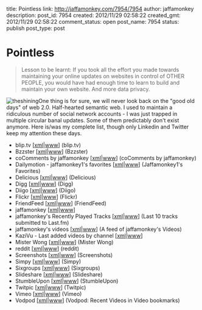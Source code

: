 title: Pointless
link: http://jaffamonkey.com/7954/7954
author: jaffamonkey
description: 
post_id: 7954
created: 2012/11/29 02:58:22
created_gmt: 2012/11/29 02:58:22
comment_status: open
post_name: 7954
status: publish
post_type: post

# Pointless

> Lesson to be learnt: If you took all the effort you made towards maintaining your online updates on websites in control of OTHER PEOPLE, you would have had enough time to learn to build and maintain your own website. And more data privacy.

![theshining](/wp-content/uploads/2012/10/theshining1.jpg)One thing is for sure, we will never look back on the "good old days" of web 2.0. Half-hearted semantic web. I used to maintain a ridiculous number of social network accounts - I was just trapped in multiple circular banal updates. Some of them predictably don't exist anymore. Here is/was my complete list, though only Linkedin and Twitter keep my attention these days. 

  * blip.tv [[xml](http://www.blip.tv/bookmarks/rss/169105)|[www](http://blip.tv)] (blip.tv)
  * Bzzster [[xml](http://bzzster.com/rss/jaffamonkey)|[www](http://bzzster.com/rss/jaffamonkey)] (Bzzster)
  * coComments by jaffamonkey [[xml](http://www.cocomment.com/myWebRss/jaffamonkey/c576d093142e91ba68fa.rss)|[www](http://www.cocomment.com/comments/jaffamonkey)] (coComments by jaffamonkey)
  * Dailymotion - jaffamonkey1's favorites [[xml](http://www.dailymotion.com/rss/bookmark/jaffamonkey1/1)|[www](http://www.dailymotion.com/bookmark/jaffamonkey1/1)] (Jaffamonkey1's Favorites)
  * Delicious [[xml](http://feeds.delicious.com/v2/rss/jaffamonkey?count=15)|[www](http://delicious.com/jaffamonkey)] (Delicious)
  * Digg [[xml](http://digg.com/users/jaffamonkey/history/submissions.rss)|[www](http://digg.com/users/jaffamonkey/history/submissions)] (Digg)
  * Diigo [[xml](http://www.diigo.com/rss/user/Jaffamonkey)|[www](http://www.diigo.com/user/Jaffamonkey)] (Diigo)
  * Flickr [[xml](http://api.flickr.com/services/feeds/photos_public.gne?id=24554654@N00&lang=en-us&format=atom)|[www](http://www.flickr.com/photos/24554654@N00/)] (Flickr)
  * FriendFeed [[xml](http://friendfeed.com/?auth=OqxVjT2y5sj8ENxv&format=atom)|[www](http://friendfeed.com/)] (FriendFeed)
  * jaffamonkey [[xml](http://www.myvidster.com/rss/gallery/273)|[www](http://www.myvidster.com/gallery/273)]
  * jaffamonkey's Recently Played Tracks [[xml](http://ws.audioscrobbler.com/1.0/user/jaffamonkey/recenttracks.rss)|[www](http://www.last.fm/user/jaffamonkey)] (Last 10 tracks submitted to Last.fm)
  * jaffamonkey's videos [[xml](http://www.viddler.com/explore/jaffamonkey/videos/feed/)|[www](http://www.viddler.com/explore/jaffamonkey/videos/)] (A feed of jaffamonkey's Videos)
  * KaziVu - Last added videos by channel [[xml](http://www.kazivu.com/rss/channel/videos/kzv_jaffamonkey.xml)|[www](http://www.kazivu.com/)]
  * Mister Wong [[xml](http://www.mister-wong.com/rss/user/jaffamonkey/)|[www](http://www.mister-wong.com/)] (Mister Wong)
  * reddit [[xml](http://www.reddit.com/user/jaffamonkey/.rss)|[www](http://www.reddit.com/)] (reddit)
  * Screenshots [[xml](http://www.scrnshots.com/users/jaffamonkey/screenshots.rss)|[www](http://www.scrnshots.com/users/jaffamonkey)] (Screenshots)
  * Simpy [[xml](http://www.simpy.com/rss/user/jaffamonkey/links/)|[www](http://www.simpy.com/user/jaffamonkey)] (Simpy)
  * Sixgroups [[xml](http://jaffamonkey.sixgroups.com/activity/rss/en_US/)|[www](http://jaffamonkey.sixgroups.com/activity/rss/)] (Sixgroups)
  * Slideshare [[xml](http://www.slideshare.net/rss/user/jaffamonkey/favorites)|[www](http://www.slideshare.net/)] (Slideshare)
  * StumbleUpon [[xml](http://rss.stumbleupon.com/user/jaffamonkey/)|[www](http://jaffamonkey.stumbleupon.com/favorites/)] (StumbleUpon)
  * Twitpic [[xml](http://twitpic.com/photos/jaffamonkey/feed.rss)|[www](http://twitpic.com/photos/jaffamonkey)] (Twitpic)
  * Vimeo [[xml](http://vimeo.com/user357665/albums/rss)|[www](http://vimeo.com/user357665/albums)] (Vimeo)
  * Vodpod [[xml](http://vodpod.com/rss/jaffamonkey/jaffamonkey.rss)|[www](http://jaffamonkey.vodpod.com)] (Vodpod: Recent Videos in Video bookmarks)